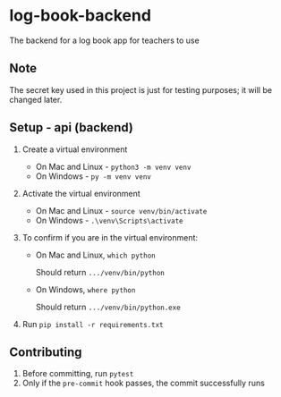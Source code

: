 # log-book-backend

The backend for a log book app for teachers to use

## Note

The secret key used in this project is just for testing purposes; it will be changed later.

## Setup - api (backend)

1. Create a virtual environment

   - On Mac and Linux - `python3 -m venv venv`
   - On Windows - `py -m venv venv`

2. Activate the virtual environment

   - On Mac and Linux - `source venv/bin/activate`
   - On Windows - `.\venv\Scripts\activate`

3. To confirm if you are in the virtual environment:

   - On Mac and Linux, `which python`

      Should return `.../venv/bin/python`

   - On Windows, `where python`

      Should return `.../venv/bin/python.exe`

4. Run `pip install -r requirements.txt`

## Contributing

1. Before committing, run `pytest`
2. Only if the `pre-commit` hook passes, the commit successfully runs

